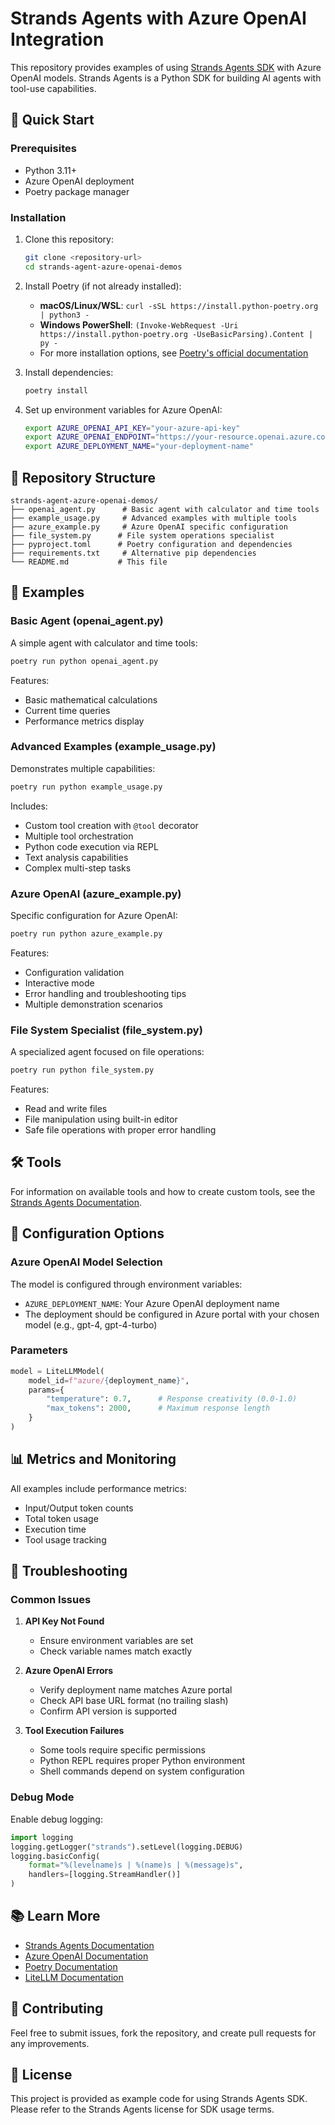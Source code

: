 # Strands Agents with Azure OpenAI Integration

This repository provides examples of using [Strands Agents SDK](https://strandsagents.com) with Azure OpenAI models. Strands Agents is a Python SDK for building AI agents with tool-use capabilities.

## 🚀 Quick Start

### Prerequisites

- Python 3.11+
- Azure OpenAI deployment
- Poetry package manager

### Installation

1. Clone this repository:

    ```bash
    git clone <repository-url>
    cd strands-agent-azure-openai-demos
    ```

2. Install Poetry (if not already installed):
    - **macOS/Linux/WSL**: `curl -sSL https://install.python-poetry.org | python3 -`
    - **Windows PowerShell**: `(Invoke-WebRequest -Uri https://install.python-poetry.org -UseBasicParsing).Content | py -`
    - For more installation options, see [Poetry's official documentation](https://python-poetry.org/docs/#installation)

3. Install dependencies:

    ```bash
    poetry install
    ```

4. Set up environment variables for Azure OpenAI:

    ```bash
    export AZURE_OPENAI_API_KEY="your-azure-api-key"
    export AZURE_OPENAI_ENDPOINT="https://your-resource.openai.azure.com"
    export AZURE_DEPLOYMENT_NAME="your-deployment-name"
    ```

## 📁 Repository Structure

```
strands-agent-azure-openai-demos/
├── openai_agent.py      # Basic agent with calculator and time tools
├── example_usage.py     # Advanced examples with multiple tools
├── azure_example.py     # Azure OpenAI specific configuration
├── file_system.py      # File system operations specialist
├── pyproject.toml      # Poetry configuration and dependencies
├── requirements.txt     # Alternative pip dependencies
└── README.md           # This file
```

## 🎯 Examples

### Basic Agent (openai_agent.py)

A simple agent with calculator and time tools:

```bash
poetry run python openai_agent.py
```

Features:

- Basic mathematical calculations
- Current time queries
- Performance metrics display

### Advanced Examples (example_usage.py)

Demonstrates multiple capabilities:

```bash
poetry run python example_usage.py
```

Includes:

- Custom tool creation with `@tool` decorator
- Multiple tool orchestration
- Python code execution via REPL
- Text analysis capabilities
- Complex multi-step tasks

### Azure OpenAI (azure_example.py)

Specific configuration for Azure OpenAI:

```bash
poetry run python azure_example.py
```

Features:

- Configuration validation
- Interactive mode
- Error handling and troubleshooting tips
- Multiple demonstration scenarios

### File System Specialist (file_system.py)

A specialized agent focused on file operations:

```bash
poetry run python file_system.py
```

Features:

- Read and write files
- File manipulation using built-in editor
- Safe file operations with proper error handling

## 🛠️ Tools

For information on available tools and how to create custom tools, see the [Strands Agents Documentation](https://strandsagents.com).

## 🔧 Configuration Options

### Azure OpenAI Model Selection

The model is configured through environment variables:

- `AZURE_DEPLOYMENT_NAME`: Your Azure OpenAI deployment name
- The deployment should be configured in Azure portal with your chosen model (e.g., gpt-4, gpt-4-turbo)

### Parameters

```python
model = LiteLLMModel(
    model_id=f"azure/{deployment_name}",
    params={
        "temperature": 0.7,      # Response creativity (0.0-1.0)
        "max_tokens": 2000,      # Maximum response length
    }
)
```

## 📊 Metrics and Monitoring

All examples include performance metrics:

- Input/Output token counts
- Total token usage
- Execution time
- Tool usage tracking

## 🐛 Troubleshooting

### Common Issues

1. **API Key Not Found**
   - Ensure environment variables are set
   - Check variable names match exactly

2. **Azure OpenAI Errors**
   - Verify deployment name matches Azure portal
   - Check API base URL format (no trailing slash)
   - Confirm API version is supported

3. **Tool Execution Failures**
   - Some tools require specific permissions
   - Python REPL requires proper Python environment
   - Shell commands depend on system configuration

### Debug Mode

Enable debug logging:

```python
import logging
logging.getLogger("strands").setLevel(logging.DEBUG)
logging.basicConfig(
    format="%(levelname)s | %(name)s | %(message)s",
    handlers=[logging.StreamHandler()]
)
```

## 📚 Learn More

- [Strands Agents Documentation](https://strandsagents.com)
- [Azure OpenAI Documentation](https://learn.microsoft.com/en-us/azure/ai-services/openai/)
- [Poetry Documentation](https://python-poetry.org/docs/)
- [LiteLLM Documentation](https://docs.litellm.ai/)

## 🤝 Contributing

Feel free to submit issues, fork the repository, and create pull requests for any improvements.

## 📄 License

This project is provided as example code for using Strands Agents SDK. Please refer to the Strands Agents license for SDK usage terms.

